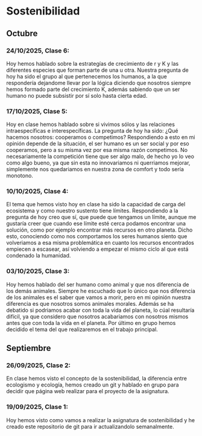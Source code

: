 # Sostenibilidad

## Octubre
### 24/10/2025, Clase 6:
Hoy hemos hablado sobre la estrategías de crecimiento de r y K y las diferentes especies que forman parte de una u otra. Nuestra pregunta de hoy ha sido el grupo al que pertenecemos los humanos, a la que respondería dejandome llevar por la lógica diciendo que nosotros siempre hemos formado parte del crecimiento K, además sabiendo que un ser humano no puede subsistir por sí solo hasta cierta edad.
### 17/10/2025, Clase 5:
Hoy en clase hemos hablado sobre si vivimos sólos y las relaciones intraespecíficas e interespecíficas. La pregunta de hoy ha sido: ¿Qué hacemos nosotros: cooperamos o competimos?
Respondiendo a esto en mi opinión depende de la situación, el ser humano es un ser social y por eso cooperamos, pero a su misma vez por esa misma razón competimos. No necesariamente la competición tiene que ser algo malo, de hecho yo lo veo como algo bueno, ya que sin esta no innovariamos ni querriamos mejorar, simplemente nos quedariamos en nuestra zona de comfort y todo sería monotono.
### 10/10/2025, Clase 4:
El tema que hemos visto hoy en clase ha sido la capacidad de carga del ecosistema y como nuestro sustento tiene límites. Respondiendo a la pregunta de hoy creo que sí, que puede que tengamos un límite, aunque me gustaría creer que cuando ese límite esté cerca podamos encontrar una solución, como por ejemplo encontrar más recursos en otro planeta. Dicho esto, conociendo como nos comportamos los seres humanos siento que volveriamos a esa misma problemática en cuanto los recursos encontrados empiecen a escasear, así volviendo a empezar el mismo ciclo al que está condenado la humanidad.
### 03/10/2025, Clase 3:
Hoy hemos hablado del ser humano como animal y que nos diferencia de los demás animales. Siempre he escuchado que lo único que nos diferencia de los animales es el saber que vamos a morir, pero en mi opinión nuestra diferencia es que nosotros somos animales morales.
Además se ha debatido si podriamos acabar con toda la vida del planeta, lo cúal resultaría difícil, ya que considero que nosotros acabariamos con nosotros mismos antes que con toda la vida en el planeta.
Por último en grupo hemos decidido el tema del que realizaremos en el trabajo principal.

## Septiembre
### 26/09/2025, Clase 2:
En clase hemos visto el concepto de la sostenibilidad, la diferencia entre ecologismo y ecología, hemos creado un git y hablado en grupo para decidir que página web realizar para el proyecto de la asignatura.

### 19/09/2025, Clase 1:
Hoy hemos visto como vamos a realizar la asignatura de sostenibilidad y he creado este repositorio de git para ir actualizandolo semanalmente.




